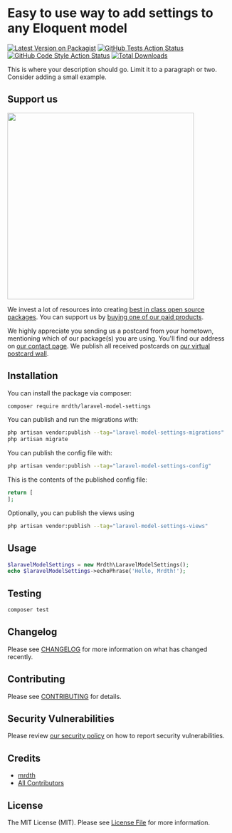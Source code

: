 # Easy to use way to add settings to any Eloquent model 

[![Latest Version on Packagist](https://img.shields.io/packagist/v/mrdth/laravel-model-settings.svg?style=flat-square)](https://packagist.org/packages/mrdth/laravel-model-settings)
[![GitHub Tests Action Status](https://img.shields.io/github/actions/workflow/status/mrdth/laravel-model-settings/run-tests.yml?branch=main&label=tests&style=flat-square)](https://github.com/mrdth/laravel-model-settings/actions?query=workflow%3Arun-tests+branch%3Amain)
[![GitHub Code Style Action Status](https://img.shields.io/github/actions/workflow/status/mrdth/laravel-model-settings/fix-php-code-style-issues.yml?branch=main&label=code%20style&style=flat-square)](https://github.com/mrdth/laravel-model-settings/actions?query=workflow%3A"Fix+PHP+code+style+issues"+branch%3Amain)
[![Total Downloads](https://img.shields.io/packagist/dt/mrdth/laravel-model-settings.svg?style=flat-square)](https://packagist.org/packages/mrdth/laravel-model-settings)

This is where your description should go. Limit it to a paragraph or two. Consider adding a small example.

## Support us

[<img src="https://github-ads.s3.eu-central-1.amazonaws.com/laravel-model-settings.jpg?t=1" width="419px" />](https://spatie.be/github-ad-click/laravel-model-settings)

We invest a lot of resources into creating [best in class open source packages](https://spatie.be/open-source). You can support us by [buying one of our paid products](https://spatie.be/open-source/support-us).

We highly appreciate you sending us a postcard from your hometown, mentioning which of our package(s) you are using. You'll find our address on [our contact page](https://spatie.be/about-us). We publish all received postcards on [our virtual postcard wall](https://spatie.be/open-source/postcards).

## Installation

You can install the package via composer:

```bash
composer require mrdth/laravel-model-settings
```

You can publish and run the migrations with:

```bash
php artisan vendor:publish --tag="laravel-model-settings-migrations"
php artisan migrate
```

You can publish the config file with:

```bash
php artisan vendor:publish --tag="laravel-model-settings-config"
```

This is the contents of the published config file:

```php
return [
];
```

Optionally, you can publish the views using

```bash
php artisan vendor:publish --tag="laravel-model-settings-views"
```

## Usage

```php
$laravelModelSettings = new Mrdth\LaravelModelSettings();
echo $laravelModelSettings->echoPhrase('Hello, Mrdth!');
```

## Testing

```bash
composer test
```

## Changelog

Please see [CHANGELOG](CHANGELOG.md) for more information on what has changed recently.

## Contributing

Please see [CONTRIBUTING](CONTRIBUTING.md) for details.

## Security Vulnerabilities

Please review [our security policy](../../security/policy) on how to report security vulnerabilities.

## Credits

- [mrdth](https://github.com/mrdth)
- [All Contributors](../../contributors)

## License

The MIT License (MIT). Please see [License File](LICENSE.md) for more information.
